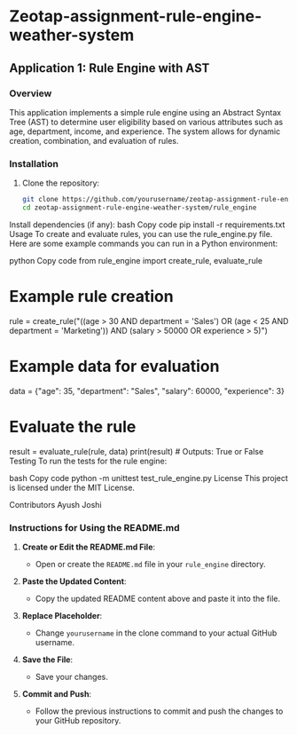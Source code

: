 # Zeotap-assignment-rule-engine-weather-system
## Application 1: Rule Engine with AST

### Overview
This application implements a simple rule engine using an Abstract Syntax Tree (AST) to determine user eligibility based on various attributes such as age, department, income, and experience. The system allows for dynamic creation, combination, and evaluation of rules.

### Installation
1. Clone the repository:
   ```bash
   git clone https://github.com/yourusername/zeotap-assignment-rule-engine-weather-system.git
   cd zeotap-assignment-rule-engine-weather-system/rule_engine
Install dependencies (if any):
bash
Copy code
pip install -r requirements.txt
Usage
To create and evaluate rules, you can use the rule_engine.py file. Here are some example commands you can run in a Python environment:

python
Copy code
from rule_engine import create_rule, evaluate_rule

# Example rule creation
rule = create_rule("((age > 30 AND department = 'Sales') OR (age < 25 AND department = 'Marketing')) AND (salary > 50000 OR experience > 5)")

# Example data for evaluation
data = {"age": 35, "department": "Sales", "salary": 60000, "experience": 3}

# Evaluate the rule
result = evaluate_rule(rule, data)
print(result)  # Outputs: True or False
Testing
To run the tests for the rule engine:

bash
Copy code
python -m unittest test_rule_engine.py
License
This project is licensed under the MIT License.

Contributors
Ayush Joshi
### Instructions for Using the README.md

1. **Create or Edit the README.md File**:
   - Open or create the `README.md` file in your `rule_engine` directory.

2. **Paste the Updated Content**:
   - Copy the updated README content above and paste it into the file.

3. **Replace Placeholder**:
   - Change `yourusername` in the clone command to your actual GitHub username.

4. **Save the File**:
   - Save your changes.

5. **Commit and Push**:
   - Follow the previous instructions to commit and push the changes to your GitHub repository.
